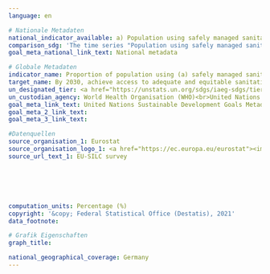 ```yaml
---
language: en

# Nationale Metadaten
national_indicator_available: a) Population using safely managed sanitation services <br> b) Population with a bathtub or a shower
comparison_sdg: 'The time series "Population using safely managed sanitation services" is compliant with the global metadata. The time series "Population with a bathtub or a shower" does not measure explicitly if households have access to a hand-washing facility.'
goal_meta_national_link_text: National metadata

# Globale Metadaten
indicator_name: Proportion of population using (a) safely managed sanitation services and (b) a hand-washing facility with soap and water
target_name: By 2030, achieve access to adequate and equitable sanitation and hygiene for all and end open defecation, paying special attention to the needs of women and girls and those in vulnerable situations
un_designated_tier: <a href="https://unstats.un.org/sdgs/iaeg-sdgs/tier-classification/" title="Click here for more information on the UN tier classification.">Tier II</a>
un_custodian_agency: World Health Organisation (WHO)<br>United Nations International Children's Emergency Fund (UNICEF)
goal_meta_link_text: United Nations Sustainable Development Goals Metadata
goal_meta_2_link_text: 
goal_meta_3_link_text: 

#Datenquellen
source_organisation_1: Eurostat
source_organisation_logo_1: <a href="https://ec.europa.eu/eurostat"><img src="https://g205sdgs.github.io/sdg-indicators/public/OrgImgEn/eurostat.png" alt="Logo eurostat" style="height:60px; width:148px" /></a>
source_url_text_1: EU-SILC survey






computation_units: Percentage (%)
copyright: '&copy; Federal Statistical Office (Destatis), 2021'
data_footnote: 

# Grafik Eigenschaften
graph_title: 

national_geographical_coverage: Germany
---
```


<span></span>